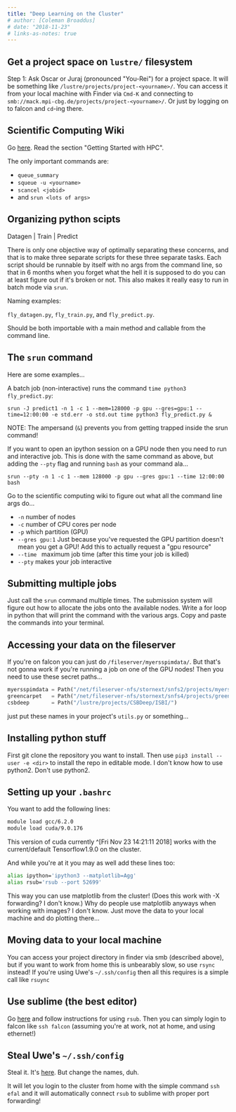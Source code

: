 ```yaml
---
title: "Deep Learning on the Cluster"
# author: [Coleman Broaddus]
# date: "2018-11-23"
# links-as-notes: true
---
```


## Get a project space on `lustre/` filesystem

Step 1: Ask Oscar or Juraj (pronounced "You-Rei") for a project space.
It will be something like `/lustre/projects/project-<yourname>/`.
You can access it from your local machine with Finder via `Cmd-K` and connecting to `smb://mack.mpi-cbg.de/projects/project-<yourname>/`.
Or just by logging on to falcon and `cd`-ing there.

## Scientific Computing Wiki

Go [here](https://wiki.mpi-cbg.de/scicomp/HPC). Read the section "Getting Started with HPC".

The only important commands are:

- `queue_summary`
- `squeue -u <yourname>`
- `scancel <jobid>`
- and `srun <lots of args>`

## Organizing python scipts 

Datagen | Train | Predict  

There is only one objective way of optimally separating these concerns, and that is to make three separate scripts for these three separate tasks.
Each script should be runnable by itself with no args from the command line, so that in 6 months when you forget what the hell it is supposed to do you can at least figure out if it's broken or not.
This also makes it really easy to run in batch mode via `srun`.

Naming examples:

`fly_datagen.py`, `fly_train.py`, and `fly_predict.py`.

Should be both importable with a main method and callable from the command line.

## The `srun` command

Here are some examples...

A batch job (non-interactive) runs the command `time python3 fly_predict.py`:

`srun -J predict1 -n 1 -c 1 --mem=128000 -p gpu --gres=gpu:1 --time=12:00:00 -e std.err -o std.out time python3 fly_predict.py &`

NOTE: The ampersand (`&`) prevents you from getting trapped inside the srun command!

If you want to open an ipython session on a GPU node then you need to run and interactive job.
This is done with the same command as above, but adding the `--pty` flag and running `bash` as your command ala...

`srun --pty -n 1 -c 1 --mem 128000 -p gpu --gres gpu:1 --time 12:00:00 bash`

Go to the scientific computing wiki to figure out what all the command line args do...

- `-n` number of nodes
- `-c` number of CPU cores per node
- `-p` which partition (GPU)
- `--gres gpu:1` Just because you've requested the GPU partition doesn't mean you get a GPU! Add this to actually request a "gpu resource"
- `--time ` maximum job time (after this time your job is killed)
- `--pty` makes your job interactive

## Submitting multiple jobs

Just call the `srun` command multiple times.
The submission system will figure out how to allocate the jobs onto the available nodes.
Write a for loop in python that will print the command with the various args.
Copy and paste the commands into your terminal.

## Accessing your data on the fileserver

If you're on falcon you can just do `/fileserver/myersspimdata/`.
But that's not gonna work if you're running a job on one of the GPU nodes!
Then you need to use these secret paths...

```python
myersspimdata = Path("/net/fileserver-nfs/stornext/snfs2/projects/myersspimdata/")
greencarpet   = Path("/net/fileserver-nfs/stornext/snfs4/projects/green-carpet/")
csbdeep       = Path("/lustre/projects/CSBDeep/ISBI/")
```

just put these names in your project's `utils.py` or something...

## Installing python stuff

First git clone the repository you want to install.
Then use `pip3 install --user -e <dir>` to install the repo in editable mode.
I don't know how to use python2. Don't use python2.

## Setting up your `.bashrc`

You want to add the following lines:

```bash
module load gcc/6.2.0
module load cuda/9.0.176
```

This version of cuda currently ^[Fri Nov 23 14:21:11 2018] works with the current/default Tensorflow1.9.0 on the cluster.

And while you're at it you may as well add these lines too:

```bash
alias ipython='ipython3 --matplotlib=Agg'
alias rsub='rsub --port 52699'
```

This way you can use matplotlib from the cluster! (Does this work with -X forwarding? I don't know.)
Why do people use matplotlib anyways when working with images? I don't know.
Just move the data to your local machine and do plotting there...

## Moving data to your local machine

You can access your project directory in finder via smb (described above), but if you want to work from home this is unbearably slow, so use `rsync` instead!
If you're using Uwe's `~/.ssh/config` then all this requires is a simple call like `rsuync`

## Use sublime (the best editor)

Go [here](https://stackoverflow.com/questions/37458814/how-to-open-remote-files-in-sublime-text-3) and follow instructions for using `rsub`.
Then you can simply login to falcon like `ssh falcon` (assuming you're at work, not at home, and using ethernet!)

## Steal Uwe's `~/.ssh/config`

Steal it. It's [here](config). But change the names, duh.

It will let you login to the cluster from home with the simple command `ssh efal` and it will automatically connect `rsub` to sublime with proper port forwarding!